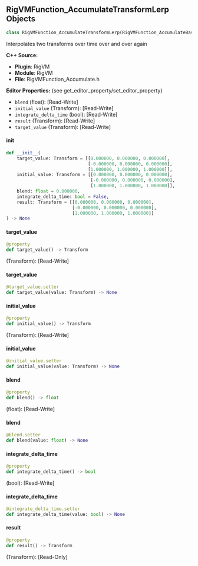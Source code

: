 ## RigVMFunction_AccumulateTransformLerp Objects

```python
class RigVMFunction_AccumulateTransformLerp(RigVMFunction_AccumulateBase)
```

Interpolates two transforms over time over and over again

**C++ Source:**

- **Plugin**: RigVM
- **Module**: RigVM
- **File**: RigVMFunction_Accumulate.h

**Editor Properties:** (see get_editor_property/set_editor_property)

- ``blend`` (float):  [Read-Write]
- ``initial_value`` (Transform):  [Read-Write]
- ``integrate_delta_time`` (bool):  [Read-Write]
- ``result`` (Transform):  [Read-Write]
- ``target_value`` (Transform):  [Read-Write]

<a id="unreal.RigVMFunction_AccumulateTransformLerp.__init__"></a>

#### __init__

```python
def __init__(
    target_value: Transform = [[0.000000, 0.000000, 0.000000],
                               [-0.000000, 0.000000, 0.000000],
                               [1.000000, 1.000000, 1.000000]],
    initial_value: Transform = [[0.000000, 0.000000, 0.000000],
                                [-0.000000, 0.000000, 0.000000],
                                [1.000000, 1.000000, 1.000000]],
    blend: float = 0.000000,
    integrate_delta_time: bool = False,
    result: Transform = [[0.000000, 0.000000, 0.000000],
                         [-0.000000, 0.000000, 0.000000],
                         [1.000000, 1.000000, 1.000000]]
) -> None
```

<a id="unreal.RigVMFunction_AccumulateTransformLerp.target_value"></a>

#### target_value

```python
@property
def target_value() -> Transform
```

(Transform):  [Read-Write]

<a id="unreal.RigVMFunction_AccumulateTransformLerp.target_value"></a>

#### target_value

```python
@target_value.setter
def target_value(value: Transform) -> None
```

<a id="unreal.RigVMFunction_AccumulateTransformLerp.initial_value"></a>

#### initial_value

```python
@property
def initial_value() -> Transform
```

(Transform):  [Read-Write]

<a id="unreal.RigVMFunction_AccumulateTransformLerp.initial_value"></a>

#### initial_value

```python
@initial_value.setter
def initial_value(value: Transform) -> None
```

<a id="unreal.RigVMFunction_AccumulateTransformLerp.blend"></a>

#### blend

```python
@property
def blend() -> float
```

(float):  [Read-Write]

<a id="unreal.RigVMFunction_AccumulateTransformLerp.blend"></a>

#### blend

```python
@blend.setter
def blend(value: float) -> None
```

<a id="unreal.RigVMFunction_AccumulateTransformLerp.integrate_delta_time"></a>

#### integrate_delta_time

```python
@property
def integrate_delta_time() -> bool
```

(bool):  [Read-Write]

<a id="unreal.RigVMFunction_AccumulateTransformLerp.integrate_delta_time"></a>

#### integrate_delta_time

```python
@integrate_delta_time.setter
def integrate_delta_time(value: bool) -> None
```

<a id="unreal.RigVMFunction_AccumulateTransformLerp.result"></a>

#### result

```python
@property
def result() -> Transform
```

(Transform):  [Read-Only]

<a id="unreal.RigUnit_AccumulateTransformLerp"></a>